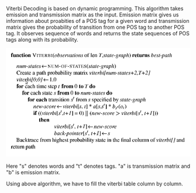 Viterbi Decoding is based on dynamic programming. This algorithm takes emission and transmission matrix as the input. Emission matrix gives us information about proabities of a POS tag for a given word and transmission matrix gives the probability of transition from one POS tag to another POS tag. It observes sequence of words and returns the state sequences of POS tags along with its probability.

<img src="images/viterbi_algo.png">


Here "s" denotes words and "t" denotes tags. "a" is transmission matrix and "b" is emission matrix.

Using above algorithm, we have to fill the viterbi table column by column.